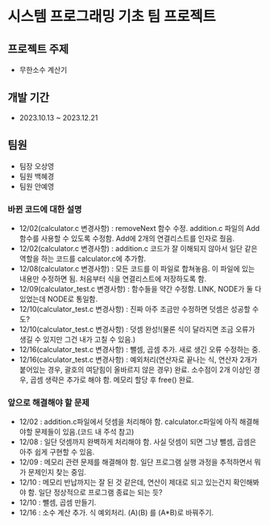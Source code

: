 # 시스템 프로그래밍 기초 팀 프로젝트

## 프로젝트 주제
- 무한소수 계산기

## 개발 기간
- 2023.10.13 ~ 2023.12.21

## 팀원
- 팀장 오상영
- 팀원 백혜경
- 팀원 안예영

### 바뀐 코드에 대한 설명
- 12/02(calculator.c 변경사항) : removeNext 함수 수정. addition.c 파일의 Add함수를 사용할 수 있도록 수정함. Add에 2개의 연결리스트를 인자로 줬음.
- 12/02(calculator.c 변경사항) : addition.c 코드가 잘 이해되지 않아서 일단 같은 역할을 하는 코드를 calculator.c에 추가함.
- 12/08(calculator.c 변경사항) : 모든 코드를 이 파일로 합쳐놓음. 이 파일에 있는 내용만 수정하면 됨. 처음부터 식을 연결리스트에 저장하도록 함.
- 12/09(calculator_test.c 변경사항) : 함수들을 약간 수정함. LINK, NODE가 둘 다 있었는데 NODE로 통일함.
- 12/10(calculator_test.c 변경사항) : 진짜 아주 조금만 수정하면 덧셈은 성공할 수도?
- 12/10(calculator_test.c 변경사항) : 덧셈 완성!(물론 식이 달라지면 조금 오류가 생길 수 있지만 그건 내가 고칠 수 있음.)
- 12/16(calculator_test.c 변경사항) : 뺄셈, 곱셈 추가. 새로 생긴 오류 수정하는 중.
- 12/16(calculator_test.c 변경사항) : 예외처리(연산자로 끝나는 식, 연산자 2개가 붙어있는 경우, 괄호의 여닫힘이 올바르지 않은 경우) 완료. 소수점이 2개 이상인 경우, 곱셈 생략은 추가로 해야 함. 메모리 할당 후 free() 완료.

### 앞으로 해결해야 할 문제
- 12/02 : addition.c파일에서 덧셈을 처리해야 함. calculator.c파일에 아직 해결해야할 문제들이 있음.(코드 내 주석 참고)
- 12/08 : 일단 덧셈까지 완벽하게 처리해야 함. 사실 덧셈이 되면 그냥 뺄셈, 곱셈은 아주 쉽게 구현할 수 있음.
- 12/09 : 메모리 관련 문제를 해결해야 함. 일단 프로그램 실행 과정을 추적하면서 뭐가 문제인지 찾는 중임.
- 12/10 : 메모리 반납까지는 잘 된 것 같은데, 연산이 제대로 되고 있는건지 확인해봐야 함. 일단 정상적으로 프로그램 종료는 되는 듯?
- 12/10 : 뺄셈, 곱셈 만들기.
- 12/16 : 소수 계산 추가. 식 예외처리. (A)(B) 를 (A*B)로 바꿔주기.
